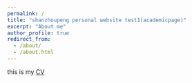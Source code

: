```yaml
---
permalink: /
title: "shanzhoupeng personal website test1(academicpage)"
excerpt: "About me"
author_profile: true
redirect_from: 
  - /about/
  - /about.html
---
```

this is my [CV](http://academicpages.github.io/files/paper1.pdf)
